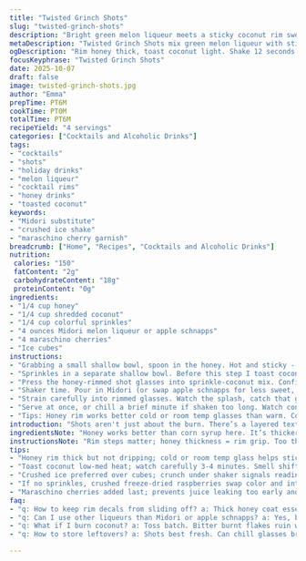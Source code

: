 ```yaml
---
title: "Twisted Grinch Shots"
slug: "twisted-grinch-shots"
description: "Bright green melon liqueur meets a sticky coconut rim sweetened with honey instead of corn syrup. A shake with crushed ice for chill and dilution. Cherry dropped last for pop. Rimmed with sprinkles for crunch and color contrast. Uses Midori substitute with melon liqueur or even apple schnapps. Focus on rim grip essential. Watch texture and aroma cues. Quick, chilling kick. A fresh twist with honey’s floral notes. Cherry adds a syrupy snap. Shots demand precision but adaptable with what you got. Fun, festive, slightly tart, with surprising sweetness."
metaDescription: "Twisted Grinch Shots mix green melon liqueur with sticky honey rims, toasted coconut and sprinkles. Shake crushed ice, drop cherry for burst. Fun, tart, crunchy shots."
ogDescription: "Rim honey thick, toast coconut light. Shake 12 seconds with crushed ice. Green melon or apple schnapps swap. Cherry sinks slow. Crunch meets chill in these shots."
focusKeyphrase: "Twisted Grinch Shots"
date: 2025-10-07
draft: false
image: twisted-grinch-shots.jpg
author: "Emma"
prepTime: PT6M
cookTime: PT0M
totalTime: PT6M
recipeYield: "4 servings"
categories: ["Cocktails and Alcoholic Drinks"]
tags:
- "cocktails"
- "shots"
- "holiday drinks"
- "melon liqueur"
- "cocktail rims"
- "honey drinks"
- "toasted coconut"
keywords:
- "Midori substitute"
- "crushed ice shake"
- "maraschino cherry garnish"
breadcrumb: ["Home", "Recipes", "Cocktails and Alcoholic Drinks"]
nutrition: 
 calories: "150"
 fatContent: "2g"
 carbohydrateContent: "18g"
 proteinContent: "0g"
ingredients:
- "1/4 cup honey"
- "1/4 cup shredded coconut"
- "1/4 cup colorful sprinkles"
- "4 ounces Midori melon liqueur or apple schnapps"
- "4 maraschino cherries"
- "Ice cubes"
instructions:
- "Grabbing a small shallow bowl, spoon in the honey. Hot and sticky - makes a tenacious rim coat. Don’t drown. Use brush if out of patience. Rim glasses with honey - thick coat but avoid dripping."
- "Sprinkles in a separate shallow bowl. Before this step I toast coconut lightly in dry pan until golden and fragrant. Smells nutty, more depth. Let cool. Combine coconut with sprinkles - a playful texture clash, plus that toasty sweetness barely there."
- "Press the honey-rimmed shot glasses into sprinkle-coconut mix. Confirm stuck well. If spots bare, pat again. The rim’s grip dictates final bite experience. Crunch, chew contrast essential."
- "Shaker time. Pour in Midori (or swap apple schnapps for less sweet, more tart punch). Add handful crushed ice - real smashed bits, not whole cubes. Shake 12 seconds. Listen for rattle slowing. A chill, a frost begins presentation. Shake too long - water down and dull color. Not long enough - too sweet, not cold."
- "Strain carefully into rimmed glasses. Watch the splash, catch that green contrast against speckled rim. Immediately drop one cherry into each shot. Cherry sinks slowly. Juicy burst locked inside. "
- "Serve at once, or chill a brief minute if shaken too long. Watch condensation form. That wet lip signals temperature perfect. No dilute melt yet."
- "Tips: Honey rim works better cold or room temp glasses than warm. Coconut brown carefully or risk bitter burnt bits. If no sprinkles, crushed freeze-dried raspberries swap color and tartness. Using syrup instead of honey? Make sure syrup is thick, thin syrup spills, no rim grip. Cherry juice leeches out fast if left too long, best served freshly dropped."
introduction: "Shots aren't just about the burn. There’s a layered texture dance here — sticky rim, crunchy sprinkles mingling with that toasty coconut twang I picked up after a dry pan roast. Honey instead of usual corn syrup gave it a floral twist, deeper than straight sugar. Midori gets swapped out sometimes in my bar because it’s a bit overly sweet, so I tried a green apple schnapps once. The tart edges balanced better against honey’s mellow. Shaking with crushed ice, not cubes, hit that sweet spot — not too watered down, just cooled enough. Cherry sunk slow into glass–a burst on bite, keeps you guessing. Doing these on the fly? Remember rim grip is queen. Too thin, and the whole sensory gambit falls flat. You’ll hear the shake slow down and the ice crunch under your hand — signals ready. Play with coconut toast level, don’t burn. This is kitchen math and a little experimentation I’ve fallen in love with."
ingredientsNote: "Honey works better than corn syrup here. It’s thicker and aromatic but keep it room temp or cold for easy rim application; hot honey flows like water and slips off. Toasting coconut is my secret weapon. Watch carefully or it flips from fragrant to bitter in seconds. Sprinkles bring color and crunch — if skipped, add crushed freeze-dried raspberries instead. For liquid, Midori’s melon sweetness can overpower; green apple schnapps cuts sweetness with tart vibrancy, if you want a twist. Ice is crushed, not cubed — speeds chilling without excess meltwater. Maraschino cherries, classic but soaks syrup fast — best added last after pouring to keep them intact. If syrup is only option, use thick corn syrup and brush on instead of dipping rim; dip equals uncontrolled thick coat, especially if syrup thin. Always test rim stick before moving on to flaky, watery mess."
instructionsNote: "Rim steps matter; honey thickness = rim grip. Too thin coats slip off glasses or let sprinkles slide; too thick and you get drips down sides, ugly and wasteful. Use a small basting brush for control if impatient; dipping works but risk drippage. Toast coconut dry over medium heat till smell jumps, 3–4 mins; look for light golden flecks, not brown, else bitter. Combine with sprinkles for crunch contrast. Shake 10–15 seconds — listen for ice clinking slowing, signals chilling at top. Strain through a cocktail strainer to avoid ice shards hitting glass. Cherry dropped last gives that burst inside without saturating drink early. Serve fast; cinnamon or nutmeg could dust rim for a festive twist. Miss rim adhesion? Chill glass; thicker honey coats better on cold surface. If no shaker, stir drink vigorously with ice but texture and chill differ. Practice recognizing shake sound, a crucial sign of done. Alternative rim allows for candy cane crumbs in Christmas season."
tips:
- "Honey rim thick but not dripping; cold or room temp glass helps stick better; too hot honey runs off fast. Brush on if in hurry; dipping risks uneven coat and drips. Rim grip controls sprinkle hold and final crunch. Check spots bare, re-pat rim rim snug. Remember, rim texture dictates mouthfeel here."
- "Toast coconut low-med heat; watch carefully 3-4 minutes. Smell shifts from faint to nutty fast; golden flecks appear but avoid brown, burnt bitterness creeping in. If burnt, toss batch or it ruins whole texture, flavor. Good toast adds woody aroma and subtle sweetness."
- "Crushed ice preferred over cubes; crunch under shaker signals readiness. Shake 10-15 seconds, listen for rattle slowing down - that means chill, dilution balance reached. Too long water downs color and taste, too brief leaves drink too sweet and warm. Sensory cues rule this part."
- "If no sprinkles, crushed freeze-dried raspberries swap color and introduce light tartness to rim; adds nice contrast with honey’s floral notes. Different texture but same rim gripping principle applies—critical to avoid drip slippage. Experiment carefully."
- "Maraschino cherries added last; prevents juice leaking too early and diluting shots. Cherry sinks slow, provides burst of syrup sweetness inside glass. Fresh drop, not pre-soaked. If syrup only option for rim, brush carefully not dip; thin syrup flows too fluidly and loses rim adhesion. Always test rim before pull."
faq:
- "q: How to keep rim decals from sliding off? a: Thick honey coat essential. Cold glass better hold, heat thins honey. Brush rim on if impatient. Dip risky, causes drips and patchy coverage. Check rim stick before adding sprinkles."
- "q: Can I use other liqueurs than Midori or apple schnapps? a: Yes, but watch sweetness levels. Melon liqueur super sweet; green apple schnapps tart more, balances honey rim floral. Other fruity liqueurs? Pick ones chilled well; no cubes or loose ice to maintain chill without quick dilution."
- "q: What if I burn coconut? a: Toss batch. Bitter burnt flakes ruin whole rim contrast. Heat low-medium, watch aroma changes closely. Nutty, toasty smells first sign. Shorter toast okay to still keep coconut texture and hint flavor."
- "q: How to store leftovers? a: Shots best fresh. Can chill glasses briefly before pouring to help honey grip rim. Leftover mix keep cold in shaker, but watch dilution. Cherries separate or soaked intensify syrup fast—add only before serving. Rims dry out if stored, lose grip."

---
```

